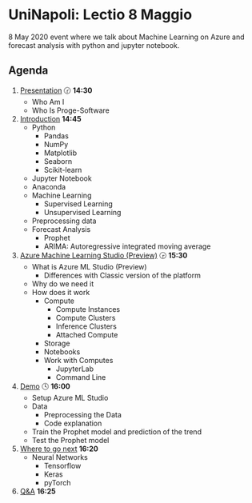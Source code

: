 # UniNapoli: Lectio 8 Maggio 

8 May 2020 event where we talk about Machine Learning on Azure and forecast analysis with python and jupyter notebook.

## Agenda

1. [Presentation](01.presentation.md) :clock230: **14:30**
   - Who Am I
   - Who Is Proge-Software
2. [Introduction](02.introduction.md) **14:45**
   - Python
     - Pandas
     - NumPy
     - Matplotlib
     - Seaborn
     - Scikit-learn
   - Jupyter Notebook
   - Anaconda
   - Machine Learning
     - Supervised Learning
     - Unsupervised Learning
   - Preprocessing data
   - Forecast Analysis
     - Prophet
     - ARIMA: Autoregressive integrated moving average
3. [Azure Machine Learning Studio (Preview)](03.azure-machine-learning-studio-(preview).md) :clock330: **15:30**
   - What is Azure ML Studio (Preview)
     - Differences with Classic version of the platform
   - Why do we need it
   - How does it work
     - Compute
       - Compute Instances
       - Compute Clusters
       - Inference Clusters
       - Attached Compute
     - Storage
     - Notebooks
     - Work with Computes
       - JupyterLab 
       - Command Line
4. [Demo](04.demo.md) :clock4: **16:00**
   - Setup Azure ML Studio
   - Data
     - Preprocessing the Data
     - Code explanation
   - Train the Prophet model and prediction of the trend
   - Test the Prophet model
5. [Where to go next](05.where-to-go-next.md) **16:20**
   - Neural Networks
     - Tensorflow
     - Keras
     - pyTorch
6. [Q&A](06.q&a.md) **16:25**
